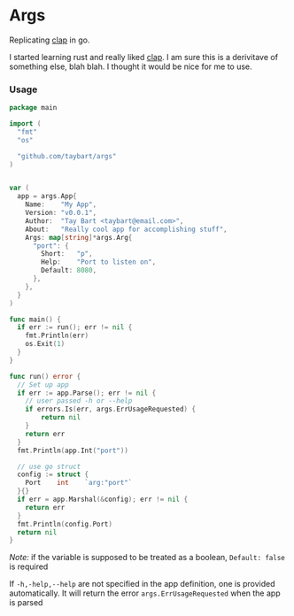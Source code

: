 # Args

Replicating [clap](https://github.com/clap-rs/clap) in go.

I started learning rust and really liked [clap](https://github.com/clap-rs/clap). I am sure this is a derivitave of something else, blah blah. I thought it would be nice for me to use.

### Usage

```go
package main

import (
  "fmt"
  "os"

  "github.com/taybart/args"
)


var (
  app = args.App{
    Name:    "My App",
    Version: "v0.0.1",
    Author:  "Tay Bart <taybart@email.com>",
    About:   "Really cool app for accomplishing stuff",
    Args: map[string]*args.Arg{
      "port": {
        Short:   "p",
        Help:    "Port to listen on",
        Default: 8080,
      },
    },
  }
)

func main() {
  if err := run(); err != nil {
    fmt.Println(err)
    os.Exit(1)
  }
}

func run() error {
  // Set up app
  if err := app.Parse(); err != nil {
    // user passed -h or --help
    if errors.Is(err, args.ErrUsageRequested) {
        return nil
    }
    return err
  }
  fmt.Println(app.Int("port"))

  // use go struct
  config := struct {
    Port    int    `arg:"port"`
  }{}
  if err = app.Marshal(&config); err != nil {
    return err
  }
  fmt.Println(config.Port)
  return nil
}
```

_Note:_ if the variable is supposed to be treated as a boolean, `Default: false` is required

If `-h,-help,--help` are not specified in the app definition, one is provided automatically. It will return the error `args.ErrUsageRequested` when the app is parsed
